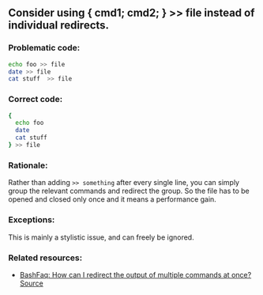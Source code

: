 ## Consider using { cmd1; cmd2; } >> file instead of individual redirects.

### Problematic code:

```sh
echo foo >> file
date >> file
cat stuff  >> file

```

### Correct code:

```sh
{
  echo foo
  date
  cat stuff
} >> file
```

### Rationale:

Rather than adding `>> something` after every single line, you can simply group the relevant commands and redirect the group. So the file has to be opened and closed only once and it means a performance gain.

### Exceptions:

This is mainly a stylistic issue, and can freely be ignored.

### Related resources:

* [BashFaq: How can I redirect the output of multiple commands at once?](https://mywiki.wooledge.org/BashFAQ/014)
[Source](https://github.com/koalaman/shellcheck/wiki/SC2129)

